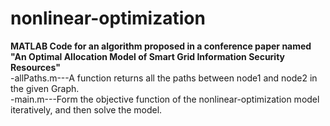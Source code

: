 # nonlinear-optimization
**MATLAB Code for an algorithm proposed in a conference paper named "An Optimal Allocation Model of Smart Grid Information Security Resources"**<br/>
-allPaths.m---A function returns all the paths between node1 and node2 in the given Graph.<br/>
-main.m---Form the objective function of the nonlinear-optimization model iteratively, and then solve the model. 
